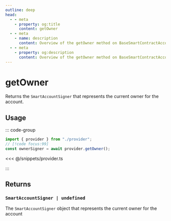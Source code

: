 ```yaml
---
outline: deep
head:
  - - meta
    - property: og:title
      content: getOwner
  - - meta
    - name: description
      content: Overview of the getOwner method on BaseSmartContractAccount
  - - meta
    - property: og:description
      content: Overview of the getOwner method on BaseSmartContractAccount
---
```


# getOwner

Returns the `SmartAccountSigner` that represents the current owner for the account.

## Usage

::: code-group

```ts [example.ts]
import { provider } from "./provider";
// [!code focus:99]
const ownerSigner = await provider.getOwner();
```

<<< @/snippets/provider.ts

:::

## Returns

### `SmartAccountSigner | undefined`

The `SmartAccountSigner` object that represents the current owner for the account
